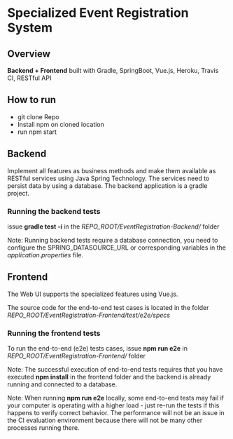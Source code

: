 # Specialized Event Registration System

## Overview
**Backend + Frontend** built with Gradle, SpringBoot, Vue.js, Heroku, Travis CI, RESTful API 

## How to run
- git clone Repo
- Install npm on cloned location
- run npm start

## Backend 
Implement all features as business methods and make them available as RESTful services using Java Spring Technology. 
The services need to persist data by using a database. The backend application is a gradle project.

### Running the backend tests
issue **gradle test -i** in the *REPO_ROOT/EventRegistration-Backend/* folder

Note: Running backend tests require a database connection, you need to configure the SPRING_DATASOURCE_URL or corresponding variables in the *application.properties* file.

## Frontend
The Web UI supports the specialized features using Vue.js.

The source code for the end-to-end test cases is located in the folder *REPO_ROOT/EventRegistration-Frontend/test/e2e/specs*

### Running the frontend tests
To run the end-to-end (e2e) tests cases, issue **npm run e2e** in *REPO_ROOT/EventRegistration-Frontend/* folder

Note: The successful execution of end-to-end tests requires that you have executed **npm install** in the frontend folder and the backend is already running and connected to a database.

Note: When running **npm run e2e** locally, some end-to-end tests may fail if your computer is operating with a higher load - just re-run the tests if this happens to verify correct behavior. The performance will not be an issue in the CI evaluation environment because there will not be many other processes running there.
